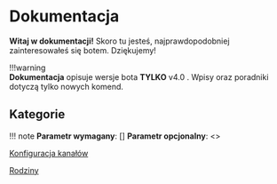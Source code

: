 # Dokumentacja 

**Witaj w dokumentacji!** Skoro tu jesteś, najprawdopodobniej zainteresowałeś się botem. Dziękujemy!

!!!warning  
**Dokumentacja** opisuje wersje bota **TYLKO** v4.0 . Wpisy oraz poradniki dotyczą tylko nowych komend.

## Kategorie

!!! note
**Parametr wymagany**: []
**Parametr opcjonalny**: <>


[Konfiguracja kanałów](https://docs.krivebot.xyz/config/)

[Rodziny](https://docs.krivebot.xyz/families/)